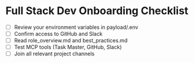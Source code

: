 # Full Stack Dev Onboarding Checklist
 
- [ ] Review your environment variables in payload/.env
- [ ] Confirm access to GitHub and Slack
- [ ] Read role_overview.md and best_practices.md
- [ ] Test MCP tools (Task Master, GitHub, Slack)
- [ ] Join all relevant project channels 